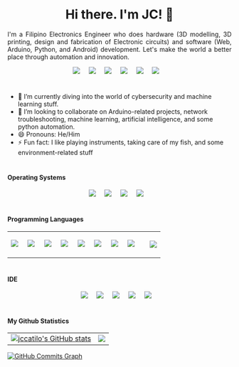 <h1 align="center">Hi there. I'm JC! 👋</h1>

<div style="text-align: justify">
  I'm a Filipino Electronics Engineer who does hardware (3D modelling, 3D printing, design and fabrication of Electronic circuits) and software (Web, Arduino, Python, and Android) development. Let's make the world a better place through automation and innovation.
  </div>
<p align='center'>
  <a href="https://jccatilo.github.io"><img src="https://img.shields.io/badge/GitHub-100000?style=for-the-badge&logo=github&logoColor=white" /></a>&nbsp;&nbsp;&nbsp;&nbsp;
  <a href="https://www.twitter.com/jc_catilo"><img src="https://img.shields.io/badge/twitter-%231DA1F2.svg?&style=for-the-badge&logo=twitter&logoColor=white" /></a>&nbsp;&nbsp;&nbsp;&nbsp;
  <a href="https://www.linkedin.com/in/john-carlo-catilo-98a294a8"><img src="https://img.shields.io/badge/linkedin-%230077B5.svg?&style=for-the-badge&logo=linkedin&logoColor=white" /></a>&nbsp;&nbsp;&nbsp;&nbsp;
  <a href="https://www.youtube.com/channel/UCQulXJXUUGHfMmgCGkEG4ZQ"><img src="https://img.shields.io/badge/YouTube-FF0000?style=for-the-badge&logo=youtube&logoColor=white" /></a>&nbsp;&nbsp;&nbsp;&nbsp;
  <a href="mailto:catilo.johncarlo07@gmail.com"><img src="https://img.shields.io/badge/Gmail-D14836?style=for-the-badge&logo=gmail&logoColor=white" /></a>&nbsp;&nbsp;&nbsp;&nbsp;
  <a href="https://developers.google.com/profile/u/101569176543258967625"><img src="https://img.shields.io/badge/Google_Play-414141?style=for-the-badge&logo=google-play&logoColor=white" /></a>&nbsp;&nbsp;&nbsp;&nbsp;
</p>

<!--
**jccatilo/jccatilo** is a ✨ _special_ ✨ repository because its `README.md` (this file) appears on your GitHub profile.
-->
<!-- - 🔭 I’m currently working on cybersecurity and  -->
<h1 align="center"></h1>

- 🌱 I’m currently diving into the world of cybersecurity and machine learning stuff.
- 👯 I’m looking to collaborate on Arduino-related projects, network troubleshooting, machine learning, artificial intelligence, and some python automation.
- 😄 Pronouns: He/Him
- ⚡ Fun fact: I like playing instruments, taking care of my fish, and some environment-related stuff

<h1></h1>

<h4>Operating Systems</h4>
<p align='center'>
<img src ="https://img.shields.io/badge/Windows-0078D6?style=for-the-badge&logo=windows&logoColor=white">&nbsp;&nbsp;&nbsp;&nbsp;
<img src ="https://img.shields.io/badge/Android-3DDC84?style=for-the-badge&logo=android&logoColor=white">&nbsp;&nbsp;&nbsp;&nbsp;
<img src ="https://img.shields.io/badge/Kali_Linux-557C94?style=for-the-badge&logo=kali-linux&logoColor=white">&nbsp;&nbsp;&nbsp;&nbsp;
<img src ="https://img.shields.io/badge/Ubuntu-E95420?style=for-the-badge&logo=ubuntu&logoColor=white">&nbsp;&nbsp;&nbsp;&nbsp;
  </p>
<h1></h1>

<h4>Programming Languages</h4>

<table cellspacing="0" cellpadding="0">
  <tr>
    <td>
      <p align='center'>
        <img src ="https://img.shields.io/badge/C%2B%2B-00599C?style=for-the-badge&logo=c%2B%2B&logoColor=white">&nbsp;&nbsp;&nbsp;&nbsp;
        <img src ="https://img.shields.io/badge/Python-14354C?style=for-the-badge&logo=python&logoColor=white">&nbsp;&nbsp;&nbsp;&nbsp;
        <img src ="https://img.shields.io/badge/HTML-239120?style=for-the-badge&logo=html5&logoColor=white">&nbsp;&nbsp;&nbsp;&nbsp;
        <img src ="https://img.shields.io/badge/CSS-239120?&style=for-the-badge&logo=css3&logoColor=white">&nbsp;&nbsp;&nbsp;&nbsp;
        <img src ="https://img.shields.io/badge/Kotlin-0095D5?&style=for-the-badge&logo=kotlin&logoColor=white">&nbsp;&nbsp;&nbsp;&nbsp;
        <img src ="https://img.shields.io/badge/Go-00ADD8?style=for-the-badge&logo=go&logoColor=white">&nbsp;&nbsp;&nbsp;&nbsp;
        <img src ="https://img.shields.io/badge/Unity-100000?style=for-the-badge&logo=unity&logoColor=white">&nbsp;&nbsp;&nbsp;&nbsp;
        <img src ="https://img.shields.io/badge/Heroku-430098?style=for-the-badge&logo=heroku&logoColor=white">&nbsp;&nbsp;&nbsp;&nbsp;
          <p> 
    </td>
    <td>
      <img src ="https://github-readme-stats.vercel.app/api/top-langs/?username=jccatilo&theme=blue-green">
    </td>
  </tr>
</table>

  
  
 
<h1></h1>

<h4>IDE</h4>
<p align='center'>
<img src ="https://img.shields.io/badge/Android_Studio-3DDC84?style=for-the-badge&logo=android-studio&logoColor=white">&nbsp;&nbsp;&nbsp;&nbsp;
<img src ="https://img.shields.io/badge/Arduino_IDE-00979D?style=for-the-badge&logo=arduino&logoColor=white">&nbsp;&nbsp;&nbsp;&nbsp;
<img src ="https://img.shields.io/badge/Colab-F9AB00?style=for-the-badge&logo=googlecolab&color=525252">&nbsp;&nbsp;&nbsp;&nbsp;
<img src ="https://img.shields.io/badge/VIM-%2311AB00.svg?&style=for-the-badge&logo=vim&logoColor=white">&nbsp;&nbsp;&nbsp;&nbsp;
<img src ="https://img.shields.io/badge/Visual_Studio_Code-0078D4?style=for-the-badge&logo=visual%20studio%20code&logoColor=white">&nbsp;&nbsp;&nbsp;&nbsp;
  <p>
<h1></h1>




<h4>My Github Statistics</h4>
<table cellspacing="0" cellpadding="0">
  <tr>
    <td>
      <a href="http://www.github.com/jccatilo"><img src="https://github-readme-stats.vercel.app/api?username=jccatilo&show_icons=true&hide=&count_private=true&title_color=facc15&text_color=ffffff&icon_color=facc15&bg_color=1c1917&hide_border=true&show_icons=true" alt="jccatilo's GitHub stats" /></a>
    </td>
    <td>
      <a href="http://www.github.com/jccatilo"><img src="https://github-readme-streak-stats.herokuapp.com/?user=jccatilo&stroke=ffffff&background=1c1917&ring=facc15&fire=facc15&currStreakNum=ffffff&currStreakLabel=facc15&sideNums=ffffff&sideLabels=ffffff&dates=ffffff&hide_border=true" /></a>
    </td>
  </tr>
</table>
<a href="http://www.github.com/jccatilo"><img src="https://activity-graph.herokuapp.com/graph?username=jccatilo&bg_color=1c1917&color=ffffff&line=facc15&point=ffffff&area_color=1c1917&area=true&hide_border=true&custom_title=GitHub%20Commits%20Graph" alt="GitHub Commits Graph" /></a>

<!--
// Badges for github
https://dev.to/envoy_/150-badges-for-github-pnk
**jccatilo/jccatilo** is a ✨ _special_ ✨ repository because its `README.md` (this file) appears on your GitHub profile.
Here are some ideas to get you started:
- 🔭 I’m currently working on ...
- 🌱 I’m currently learning ...
- 👯 I’m looking to collaborate on ...
- 🤔 I’m looking for help with ...
- 💬 Ask me about ...
- 📫 How to reach me: ...
- 😄 Pronouns: ...
- ⚡ Fun fact: ...
-->

